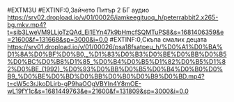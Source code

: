 #EXTM3U
#EXTINF:0,Зайчето Питър 2 БГ аудио 
https://srv02.dropload.io/v/01/00026/iamkeegjtuoq_h/peterrabbit2.x265-bg.mkv.mp4?t=sib3LweVM9LLjoTzQAd_Ei1EYn47k9bHmcfSQMTuPS8&s=1681406359&e=21600&f=131668&sp=3000&i=0.0
#EXTINF:0,Скъпа смалих децата 
https://srv01.dropload.io/v/01/00026/psa18fsatpeu_h/%D0%A1%D0%BA%D1%8A%D0%BF%D0%B0,_%D1%83%D0%B3%D0%BE%D0%BB%D0%B5%D0%BC%D0%B8%D1%85_%D0%B4%D0%B5%D1%82%D0%B5%D1%82%D0%BE_(1992)_%D0%93%D0%BB%D0%B5%D0%B4%D0%B0%D0%B9_%D0%BE%D0%BD%D0%BB%D0%B0%D0%B9%D0%BD.mp4?t=cW5c3rJkoDLirb-gP9haOOgVBYIn4Y8mOE-wL19fY1c&s=1681449763&e=21600&f=131809&sp=3000&i=0.0
